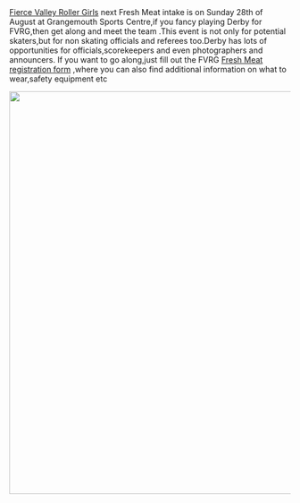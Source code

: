 <html><body><a href="http://www.fvrg.co.uk/">Fierce Valley Roller Girls</a> next Fresh Meat intake is on Sunday 28th of August at Grangemouth Sports Centre,if you fancy playing Derby for FVRG,then get along and meet the team .This event is not only for potential skaters,but for non skating officials and referees too.Derby has lots of opportunities for officials,scorekeepers and even photographers and announcers.
If you want to go along,just fill out the FVRG <a href="http://www.fvrg.co.uk/fresh-meat.php">Fresh Meat registration form</a> ,where you can also find additional information on what to wear,safety equipment etc

<a href="http://scottishrollerderbyblog.com/2011/08/fvrgfreshmeat.jpg"><img src="http://scottishrollerderbyblog.com/2011/08/fvrgfreshmeat.jpg" alt="" title="fvrgfreshmeat" width="509" height="720" class="aligncenter size-full wp-image-67"></a></body></html>
